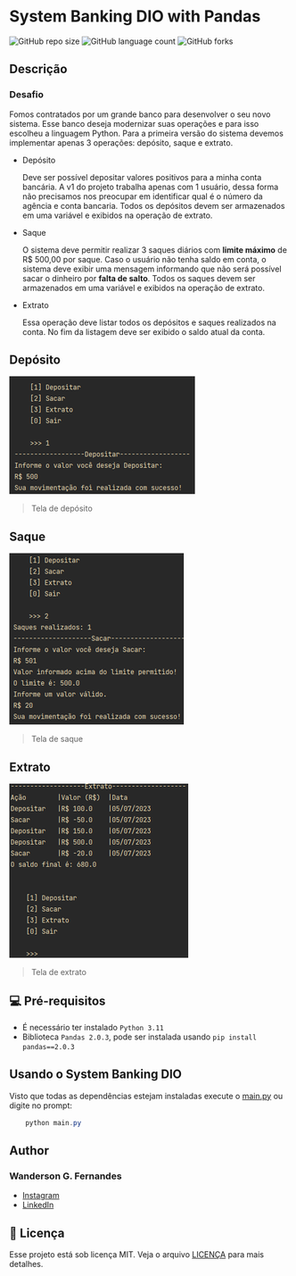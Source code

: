 # System Banking DIO with Pandas


![GitHub repo size](https://img.shields.io/github/repo-size/Wanderson-Fer/System-Banking-DIO?style=for-the-badge)
![GitHub language count](https://img.shields.io/github/languages/count/Wanderson-Fer/System-Banking-DIO?style=for-the-badge)
![GitHub forks](https://img.shields.io/github/forks/Wanderson-Fer/System-Banking-DIO?style=for-the-badge)

## Descrição

### Desafio

Fomos contratados por um grande banco para desenvolver o seu novo sistema. Esse banco deseja modernizar suas operações e para isso escolheu a linguagem Python. Para a primeira versão do sistema devemos implementar apenas 3 operações: depósito, saque e extrato.

- Depósito
    
    Deve ser possível depositar valores positivos para a minha conta bancária. A v1 do projeto trabalha apenas com 1 usuário, dessa forma não precisamos nos preocupar em identificar qual é o número da agência e conta bancaria. Todos os depósitos devem ser armazenados em uma variável e exibidos na operação de extrato.
    
- Saque
    
    O  sistema deve permitir realizar 3 saques diários com **limite máximo** de R$ 500,00 por saque. Caso o usuário não tenha saldo em conta, o sistema deve exibir uma mensagem informando que não será possível sacar o dinheiro por **falta de salto**. Todos os saques devem ser armazenados em uma variável e exibidos na operação de extrato.
    
- Extrato
    
    Essa operação deve listar todos os depósitos e saques realizados na conta. No fim da listagem deve ser exibido o saldo atual da conta.

## Depósito

![Captura de tela do depósito](img/output_screen_depositar.png)
> Tela de depósito

## Saque

![Captura de tela do saque](img/output_screen_saque.png)
> Tela de saque


## Extrato

![Captura de tela do extrato](img/output_screen_extrato.png)
> Tela de extrato


## 💻 Pré-requisitos

* É necessário ter instalado `Python 3.11`
* Biblioteca `Pandas 2.0.3`, pode ser instalada usando `pip install pandas==2.0.3` 

## Usando o System Banking DIO

Visto que todas as dependências estejam instaladas execute o [main.py](main.py)
ou digite no prompt:

``` PowerShell
    python main.py
```

## Author

### Wanderson G. Fernandes
- [Instagram](https://instagram.com/locke._.wanderson?igshid=ZDc4ODBmNjlmNQ==)
- [LinkedIn](https://www.linkedin.com/in/wanderson-guedes-3138851aa)

## 📝 Licença

Esse projeto está sob licença MIT. Veja o arquivo [LICENÇA](LICENSE.md) para mais detalhes.
